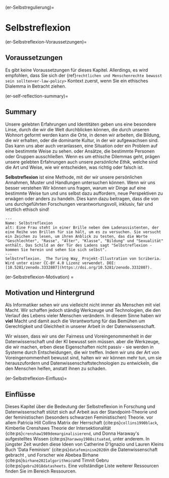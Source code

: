 (er-Selbstregulierung)=
# Selbstreflexion

(er-Selbstreflexion-Voraussetzungen)=
## Voraussetzungen

Es gibt keine Voraussetzungen für dieses Kapitel. Allerdings, es wird empfohlen, dass Sie sich der {ref}`rechtlichen und Menschenrechte bewusst sein sollten<er-law-policy>` Kontext zuerst, wenn Sie ein ethisches Dialemma in Betracht ziehen.


(er-self-reflection-summary)=
## Summary

Unsere gelebten Erfahrungen und Identitäten geben uns eine besondere Linse, durch die wir die Welt durchblicken können, die durch unseren Wohnort geformt werden kann die Orte, in denen wir arbeiten, die Bildung, die wir erhalten, oder die dominante Kultur, in der wir aufgewachsen sind. Das kann uns aber auch veranlassen, eine Situation oder ein Problem auf eine bestimmte Weise zu sehen. oder Ansätze, die bestimmte Personen oder Gruppen ausschließen. Wenn es um ethische Dilemmas geht, prägen unsere gelebten Erfahrungen auch unsere *persönliche Ethik*, welche sind die Art und Weise, wie wir entscheiden, was richtig oder falsch ist.

**Selbstreflexion** ist eine Methode, mit der wir unsere persönlichen Annahmen, Muster und Handlungen untersuchen können. Wenn wir uns besser verstehen Wir können uns fragen, warum wir Dinge auf eine bestimmte Weise tun und uns selbst dazu auffordern, neue Perspektiven zu erwägen oder anders zu handeln. Dies kann dazu beitragen, dass die von uns durchgeführten Forschungen verantwortungsvoll, inklusiv, fair und letztlich ethisch sind!

```{figure} ../figures/ethics-self-reflection.jpg
---
Name: Selbstreflexion
alt: Eine Frau steht in einer Brille neben dem Ladenassistenten, der eine Reihe von Brillen für sie hält, um es zu versuchen. Sie versucht ein Zeichen zu lesen, um ihren Anblick zu testen, das die Worte "Geschlechter", "Rasse", "Alter", "Klasse", "Bildung" und "Sexualität" enthält. Das Schild an der Tür des Ladens sagt "Selbstreflexion - kommen Sie herein und sehen Sie sich selbst". 
---
Selbstreflexion. _The Turing Way_ Projekt-Illustration von Scriberia. Wird unter einer CC-BY 4.0 Lizenz verwendet. DOI: [10.5281/zenodo.3332807](https://doi.org/10.5281/zenodo.3332807).
```

(er-Selbstreflexion-Motivation) =
## Motivation und Hintergrund

Als Informatiker sehen wir uns vielleicht nicht immer als Menschen mit viel Macht. Wir schaffen jedoch ständig Werkzeuge und Technologien, die den Verlauf des Lebens vieler Menschen verändern. In diesem Sinne haben wir **viel** Macht und damit auch die Verantwortung für das Bemühen um Gerechtigkeit und Gleichheit in unserer Arbeit in der Datenwissenschaft.

Wir wissen, dass wir uns der Fairness und Voreingenommenheit in der Datenwissenschaft und der KI bewusst sein müssen. aber die Werkzeuge, die wir machen, erben diese Eigenschaften nicht passiv - sie werden in Systeme durch Entscheidungen, die wir treffen. Indem wir uns der Art von Voreingenommenheit bewusst sind, halten wir wir können mehr tun, um sie herauszufordern und Datenwissenschaftstechnologien zu entwickeln, die den Menschen helfen, anstatt ihnen zu schaden.

(er-Selbstreflexion-Einfluss)=
## Einflüsse

Dieses Kapitel über die Bedeutung der Selbstreflexion in Forschung und Datenwissenschaft stützt sich auf Arbeit aus der Standpoint-Theorie und der feministischen (besonders schwarzen Feministischen) Theorie. vor allem Patricia Hill Collins Matrix der Herrschaft {cite:ps}`collins1990black`, Kimberlie<unk> Crenshaws Theorie der Intersektionalität {cite:ps}`crenshaw1989demarginalisierend`, und Donna Haraway's aufgestelltes Wissen {cite:ps}`haraway1988situated`, unter anderem. In jüngster Zeit wurden diese Ideen von Catherine D'Ignazio und Lauren Kleins Buch 'Data Feminism' {cite:ps}`datafeminism2020`in die Datenwissenschaft gebracht , und Forscher wie Abebea Birhane {cite:ps}`birhane2021algorithmic`und Timnit Gebru {cite:ps}`gebru2018datasheets`. Eine vollständige Liste weiterer Ressourcen finden Sie im Bereich Ressourcen. 
